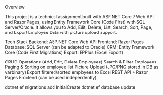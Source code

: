 Overview

This project is a technical assignment built with ASP.NET Core 7 Web API and Razor Pages, using Entity Framework Core (Code First) with SQL Server/Oracle.
It allows you to Add, Edit, Delete, List, Search, Sort, Page, and Export Employee Data with picture upload support.


Tech Stack
Backend: ASP.NET Core Web API
Frontend: Razor Pages
Database: SQL Server (can be adapted to Oracle)
ORM: Entity Framework Core (Code First Migrations)
Export: EPPlus (Excel Export)

CRUD Operations (Add, Edit, Delete Employees)
 Search & Filter Employees
 Paging & Sorting on employee list
 Picture Upload (JPG/PNG stored in DB as varbinary)
 Export filtered/sorted employees to Excel
 REST API + Razor Pages Frontend (can be used independently)


dotnet ef migrations add InitialCreate
dotnet ef database update
